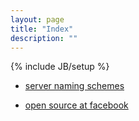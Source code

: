 ```yaml
---
layout: page
title: "Index"
description: ""
---
```

{% include JB/setup %}


* [server naming schemes](https://mnx.io/blog/a-proper-server-naming-scheme/)


* [open source at facebook](https://code.facebook.com/posts/463284987129903/oscon-2015-how-facebook-open-sources-at-scale/)


